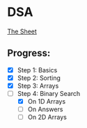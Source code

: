 # DSA
[The Sheet](https://takeuforward.org/strivers-a2z-dsa-course/strivers-a2z-dsa-course-sheet-2/)
## Progress:
- [x] Step 1: Basics
- [x] Step 2: Sorting
- [x] Step 3: Arrays
- [ ] Step 4: Binary Search
	- [x] On 1D Arrays
	- [ ] On Answers
	- [ ] On 2D Arrays

